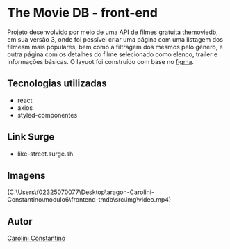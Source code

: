 # The Movie DB - front-end

Projeto desenvolvido por meio de uma API de filmes gratuita [themoviedb](https://developers.themoviedb.org/3/getting-started/introduction), em sua versão 3, onde foi possível criar uma página com uma listagem dos filmesm mais populares, bem como a filtragem dos mesmos pelo gênero, e outra página com os detalhes do filme selecionado como elenco, trailer e informações básicas. O layuot foi construído com base no  [figma](https://www.figma.com/file/rM7WPqhLY9ObnGzSCeWLxB/Teste-Front-End).

## Tecnologias utilizadas
- react
- axios
- styled-componentes

## Link Surge
- like-street.surge.sh

## Imagens
(C:\Users\f02325070077\Desktop\aragon-Carolini-Constantino\modulo6\frontend-tmdb\src\img\video.mp4)

## Autor
[Carolini Constantino](https://www.linkedin.com/in/carolini-constantino-ba338a218/)


